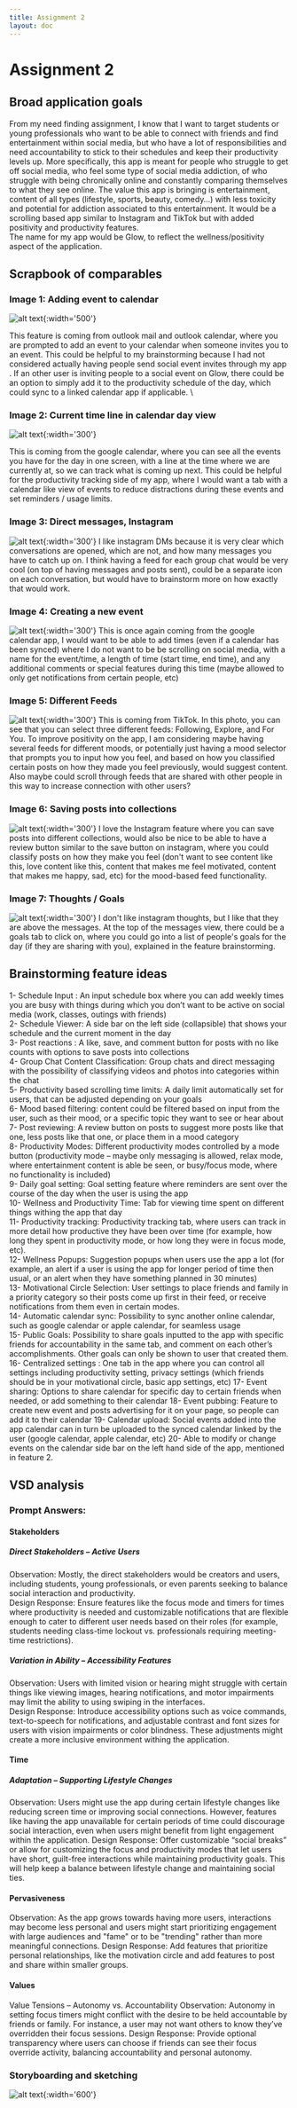 ```yaml
---
title: Assignment 2
layout: doc
---
```


# Assignment 2

## Broad application goals
From my need finding assignment, I know that I want to target students or young professionals who want to be able to connect with friends and find entertainment within social media, but who have a lot of responsibilities and need accountability to stick to their schedules and keep their productivity levels up. More specifically, this app is meant for people who struggle to get off social media, who feel some type of social media addiction, of who struggle with being chronically online and constantly comparing themselves to what they see online. The value this app is bringing is entertainment, content of all types (lifestyle, sports, beauty, comedy…) with less toxicity and potential for addiction associated to this entertainment.  It would be a scrolling based app similar to Instagram and TikTok but with added positivity and productivity features.\
The name for my app would be Glow, to reflect the wellness/positivity aspect of the application.


## Scrapbook of comparables

### Image 1: Adding event to calendar

![alt text](./images/add_calendar.png){:width='500'}

This feature is coming from outlook mail and outlook calendar, where you are prompted to add an event to your calendar when someone invites you to an event. This could be helpful to my brainstorming because I had not considered actually having people send social event invites through my app . If an other user is inviting people to a social event on Glow, there could be an option to simply add it to the productivity schedule of the day, which could sync to a linked calendar app if applicable.
\
### Image 2: Current time line in calendar day view
![alt text](./images/calendar.png){:width='300'}

This is coming from the google calendar, where you can see all the events you have for the day in one screen, with a line at the time where we are currently at, so we can track what is coming up next. This could be helpful for the productivity tracking side of my app, where I would want a tab with a calendar like view of events to reduce distractions during these events and set reminders / usage limits.

### Image 3: Direct messages, Instagram
![alt text](./images/dm.png){:width='300'}
I like instagram DMs because it is very clear which conversations are opened, which are not, and how many messages you have to catch up on. I think having a feed for each group chat would be very cool (on top of having messages and posts sent), could be a separate icon on each conversation, but would have to brainstorm more on how exactly that would work.

### Image 4: Creating a new event
![alt text](./images/event.png){:width='300'}
This is once again coming from the google calendar app, I would want to be able to add times (even if a calendar has been synced) where I do not want to be be scrolling on social media, with a name for the event/time, a length of time (start time, end time), and any additional comments or special features during this time (maybe allowed to only get notifications from certain people, etc)

### Image 5: Different Feeds
![alt text](./images/feeds.png){:width='300'}
This is coming from TikTok. In this photo, you can see that you can select three different feeds: Following, Explore, and For You. To improve positivity on the app, I am considering maybe having several feeds for different moods, or potentially just having a mood selector that prompts you to input how you feel, and based on how you classified certain posts on how they made you feel previously, would suggest content. Also maybe could scroll through feeds that are shared with other people in this way to increase connection with other users?

### Image 6: Saving posts into collections
![alt text](./images/ig_collections.png){:width='300'}
I love the Instagram feature where you can save posts into different collections, would also be nice to be able to have a review button similar to the save button on instagram, where you could classify posts on how they make you feel (don't want to see content like this, love content like this, content that makes me feel motivated, content that makes me happy, sad, etc) for the mood-based feed functionality.

### Image 7: Thoughts / Goals
![alt text](./images/thoughts.jpg){:width='300'}
I don't like instagram thoughts, but I like that they are above the messages. At the top of the messages view, there could be a goals tab to click on, where you could go into a list of people's goals for the day (if they are sharing with you), explained in the feature brainstorming.

## Brainstorming feature ideas

1- Schedule Input : An input schedule box where you can add weekly times you are busy with things during which you don’t want to be active on social media (work, classes, outings with friends) \
2- Schedule Viewer: A side bar on the left side (collapsible) that shows your schedule and the current moment in the day\
3- Post reactions : A like, save, and comment button for posts with no like counts with options to save posts into collections\
4- Group Chat Content Classification: Group chats and direct messaging with the possibility of classifying videos and photos into categories within the chat\
5- Productivity based scrolling time limits: A daily limit automatically set for users, that can be adjusted depending on your goals \
6- Mood based filtering: content could be filtered based on input from the user, such as their mood, or a specific topic they want to see or hear about \
7- Post reviewing: A review button on posts to suggest more posts like that one, less posts like that one, or place them in a mood category\
8- Productivity Modes:  Different productivity modes controlled by a mode button (productivity mode – maybe only messaging is allowed, relax mode, where entertainment content is able be seen, or busy/focus mode, where no functionality is included)\
9- Daily goal setting: Goal setting feature where reminders are sent over the course of the day when the user is using the app\
10- Wellness and Productivity Time: Tab for viewing time spent on different things withing the app that day\
11- Productivity tracking: Productivity tracking tab, where users can track in more detail how productive they have been over time (for example, how long they spent in productivity mode, or how long they were in focus mode, etc).\
12- Wellness Popups: Suggestion popups when users use the app a lot (for example, an alert if a user is using the app for longer period of time then usual, or an alert when they have something planned in 30 minutes)\
13- Motivational Circle Selection: User settings to place friends and family in a priority category so their posts come up first in their feed, or receive notifications from them even in certain modes.\
14- Automatic calendar sync: Possibility to sync another online calendar, such as google calendar or apple calendar, for seamless usage\
15- Public Goals: Possibility to share goals inputted to the app with specific friends for accountability in the same tab, and comment on each other’s accomplishments. Other goals can only be shown to user that created them.\
16- Centralized settings : One tab in the app where you can control all settings including productivity setting, privacy settings (which friends should be in your motivational circle, basic app settings, etc)
17- Event sharing: Options to share calendar for specific day to certain friends when needed, or add something to their calendar
18- Event pubbing: Feature to create new event and posts advertising for it on your page, so people can add it to their calendar
19- Calendar upload: Social events added into the app calendar can in turn be uploaded to the synced calendar linked by the user (google calendar, apple calendar, etc)
20- Able to modify or change events on the calendar side bar on the left hand side of the app, mentioned in feature 2.


## VSD analysis
### Prompt Answers:

#### Stakeholders
##### Direct Stakeholders – Active Users
Observation: Mostly, the direct stakeholders would be creators and users, including students, young professionals, or even parents seeking to balance social interaction and productivity.\
Design Response: Ensure features like the focus mode and timers for times where productivity is needed and customizable notifications that are flexible enough to cater to different user needs based on their roles (for example, students needing class-time lockout vs. professionals requiring meeting-time restrictions).

##### Variation in Ability – Accessibility Features
Observation: Users with limited vision or hearing might struggle with certain things like viewing images, hearing notifications, and motor impairments may limit the ability to using swiping in the interfaces.\
Design Response: Introduce accessibility options such as voice commands, text-to-speech for notifications, and adjustable contrast and font sizes for users with vision impairments or color blindness. These adjustments might create a more inclusive environment withing the application.

#### Time

##### Adaptation – Supporting Lifestyle Changes
Observation: Users might use the app during certain lifestyle changes like reducing screen time or improving social connections. However, features like having the app unavailable for certain periods of time could discourage social interaction, even when users might benefit from light engagement within the application.
Design Response: Offer customizable “social breaks” or allow for customizing the focus and productivity modes that let users have short, guilt-free interactions while maintaining productivity goals. This will help keep a balance between lifestyle change and maintaining social ties.

#### Pervasiveness

Observation: As the app grows towards having more users, interactions may become less personal and users might start prioritizing engagement with large audiences and "fame" or to be "trending" rather than more meaningful connections.
Design Response: Add features that prioritize personal relationships, like the motivation circle and add features to post and share within smaller groups.
#### Values
Value Tensions – Autonomy vs. Accountability
Observation: Autonomy in setting focus timers might conflict with the desire to be held accountable by friends or family. For instance, a user may not want others to know they’ve overridden their focus sessions.
Design Response: Provide optional transparency where users can choose if friends can see their focus override activity, balancing accountability and personal autonomy.



### Storyboarding and sketching

![alt text](./images/flow.jpg){:width='600'}

